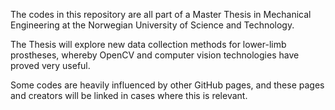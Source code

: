 The codes in this repository are all part of a Master Thesis in Mechanical Engineering at the Norwegian University of Science and Technology. 

The Thesis will explore new data collection methods for lower-limb prostheses, whereby OpenCV and computer vision technologies have proved very useful. 

Some codes are heavily influenced by other GitHub pages, and these pages and creators will be linked in cases where this is relevant. 
